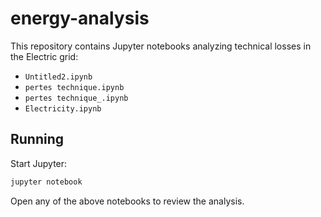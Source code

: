 # energy-analysis

This repository contains Jupyter notebooks analyzing technical losses in the Electric grid:

- `Untitled2.ipynb`
- `pertes technique.ipynb`
- `pertes technique_.ipynb`
- `Electricity.ipynb`

## Running

Start Jupyter:
```bash
jupyter notebook
```

Open any of the above notebooks to review the analysis. 